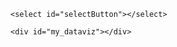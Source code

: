 <!DOCTYPE html>
<title>Follower evolution</title>
<meta charset="utf-8">
<style> /* set the CSS */
  
  body { font: 12px Arial;}
  
	.axis { font: 14px sans-serif; }

	.line {
    fill: none;
    stroke: steelblue;
    stroke-width: 2px;
	}
  
  .hidden {
        display: none;
  }
  
  .dot {
        fill: #ffbb0f;
  }
  
  .dot_onMouse {
        fill: #2900c1;
  }
  
  div.tooltip {
    color: #222; 
    background: #fff; 
    border-radius: 3px; 
    box-shadow: 0px 0px 2px 0px #a6a6a6; 
    padding: 5em; 
    text-shadow: #f5f5f5 0 1px 0;
    opacity: 2.84; 
    position: absolute;
  }

</style>
<body>

  <!-- load the d3.js library -->    	
  <script src="https://d3js.org/d3.v4.min.js"></script>
  
  <!-- Initialize a select button -->
	<select id="selectButton"></select>
  
  <!-- Create a div where the graph will take place -->
	<div id="my_dataviz"></div>
  
  <script>

    // set the dimensions and margins of the graph
    var margin = {top: 20, right: 30, bottom: 100, left: 100},
        width = 900 - margin.left - margin.right,
        height = 500 - margin.top - margin.bottom;

    // parse the date / time
    var parseTime = d3.timeParse("%Y-%m-%d"),
    formatTime = d3.timeFormat("%e %B"),
    getYear = d3.timeFormat("%Y"),
    getDay = d3.timeFormat("%d"),
    getMonth = d3.timeFormat("%m"),
    getMonthNom = d3.timeFormat("%B"),
    getYear = d3.timeFormat("%Y");
    
    function daysInMonth (month, year) {
      return new Date(year, month, 0).getDate();}
    
    
    // append the svg obgect to the body of the page
    // appends a 'group' element to 'svg'
    // moves the 'group' element to the top left margin
    var svg = d3.select("#my_dataviz")
    	.append("svg")
        .attr("width", width + margin.left + margin.right)
        .attr("height", height + margin.top + margin.bottom)
      .append("g")
        .attr("transform",
              "translate(" + margin.left + "," + margin.top + ")");
    
    // Define the div for the tooltip (pop up)
    var tooltip = d3.select('body')
    	.append('div')
    	.attr('class', 'hidden tooltip')
    	.attr('style', 'left:' + 300 +
                                'px; top:' + 150 + 'px')
	    .text("Undefined");
    
    // set the ranges
    // X is a date format
    var x = d3.scaleTime().range([0, width]);
    var y = d3.scaleLinear().range([height, 0]);
    
    // Define the axes
    var xAxis = d3.axisBottom(x).ticks(10)
    var yAxis = d3.axisLeft(y);
      
    // Read the data   
    d3.csv("followers_evolution.csv", function(error, data) {
      if (error) throw error;
      
      // List of groups (here I have one group per column) - static temporaire
    	var allGroup = ["January","February", "March", "April",
                   		"May","June","July","August",
                      "September","October","November","December" ]
      
      var defaultOptionName = "June"; // desired default dropdown name
      
      // add the options to the button
      d3.select("#selectButton")
        .selectAll('myOptions')
        .data(allGroup)
        .enter()
        .append('option')
        .text(function (d) { return d; }) // text showed in the menu
        .attr("value", function (d) { 
        	return d; }) // corresponding value returned by the button
        .property("selected", function(d){ return d === defaultOptionName; })
      
			// Add the line path
      var line = svg.append("path").attr("class", "line")
      
      // Add the X Axis
      var xAxisGroup = svg.append("g")
          .attr("class", "x axis")
          .attr("transform", "translate(0," + height + ")")
      		.call(xAxis)
          .selectAll("text")
      			.style("text-anchor", "end")
    				.attr("dx", "-.8em")
    				.attr("dy", ".15em")
    				.attr("transform", "rotate(-65)");
      
      // Add the Y Axis
      var yAxisGroup = svg.append("g")
          .attr("class", "y axis")
          .call(yAxis);
      
      // Add a label to the y axis
      svg.append("text")
        .attr("transform", "rotate(-90)")
        .attr("y", 0 - 90)
        .attr("x", 0 -(height/2))
        .attr("dy", "1em")
        .style("text-anchor", "middle")
        .text("Follower numbers")
        .attr("class", "y axis label");
      
      // A function that update the chart
      function update(selectedGroup) {
        
        // Create new data with the selection?
        // filter data by year and month
        var dataFilter = data.filter(function(d){
          d.dateTime = parseTime(d.day)
          return getYear(d.dateTime) == '2020' 
            && getMonthNom(d.dateTime) == selectedGroup ;});
        
        // Check if data is empty
        if (dataFilter === undefined || dataFilter.length == 0) {
          // message appear in console
					alert("Data unavailable!");
          
          // Visualiser le toolip
          tooltip.classed('hidden', false)
            .text("Unvailable data on " + selectedGroup);
          
          // Hide line path
          line.classed('hidden', true);
          svg.select(".x.axis").classed('hidden', true);
          svg.select(".y.axis").classed('hidden', true);
          svg.select(".y.axis.label").classed('hidden', true);      
        	svg.selectAll(".dot").remove();
          
          return ;
        }
        else {
          // Hide le toolip
          tooltip.classed('hidden', true)
            .text("Unvailable data on " + selectedGroup);
          line.classed('hidden', false);
          svg.select(".x.axis").classed('hidden', false);
          svg.select(".y.axis").classed('hidden', false);
          svg.select(".y.axis.label").classed('hidden', false);

        };
        
        // Scale the range of the data
        // X returns the minimum and maximum value in an array from the month given 
        x.domain(d3.extent(dataFilter, function(d) { return d.dateTime;})).nice();
        y.domain([d3.min(dataFilter, function(d) { return d.followers; }), 
                  d3.max(dataFilter, function(d) { return d.followers; })]).nice();
        
        // Add the valueline path.
        line.datum(dataFilter)
          .transition().duration(500)
          .attr("d", d3.line()
                .x(function(d) { return x(+d.dateTime) })
                .y(function(d) { return y(+d.followers) })
               );
        
        //Updates xAxis, yAxis
        svg.select(".x.axis").call(xAxis)
          .transition().duration(500);
        svg.select(".y.axis").call(yAxis)
          .transition().duration(500);
        
        // Add the dot
        svg.selectAll(".dot").remove();
        svg.selectAll(".dot")
          .data(dataFilter).enter().append("circle")
          .transition().duration(100)
          .attr("class", "dot")
          .attr("r", 5)
          .attr("cx", function(d) { return x(d.dateTime); })
          .attr("cy", function(d) { return y(d.followers); })
        ;
      }
      
      // When the button is changed, run the updateChart function
      d3.select("#selectButton").on("change", function(d) {
        // recover the option that has been chosen
        var selectedOption = d3.select(this).property("value")
        
        // run the updateChart function with this selected option
        update(selectedOption)
      })
      
      // Initialize line with group defaultOptionName
      update(defaultOptionName)
    });

  </script>
</body>
